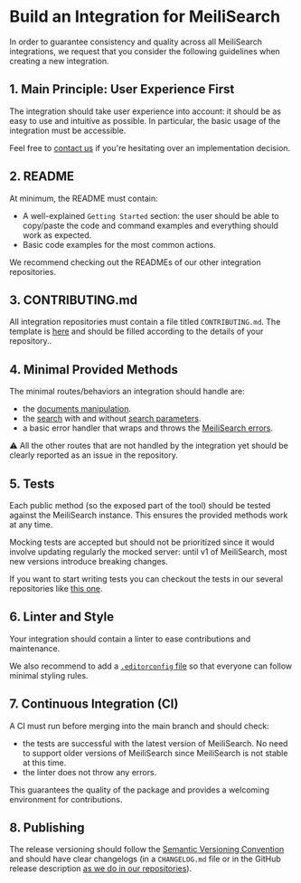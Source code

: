 # Build an Integration for MeiliSearch

In order to guarantee consistency and quality across all MeiliSearch integrations, we request that you consider the following guidelines when creating a new integration.

## 1. Main Principle: User Experience First

The integration should take user experience into account: it should be as easy to use and intuitive as possible. In particular, the basic usage of the integration must be accessible.

Feel free to [contact us](https://docs.meilisearch.com/learn/what_is_meilisearch/contact.html#contact-us) if you're hesitating over an implementation decision.

## 2. README

At minimum, the README must contain:

- A well-explained `Getting Started` section: the user should be able to copy/paste the code and command examples and everything should work as expected.
- Basic code examples for the most common actions.

We recommend checking out the READMEs of our other integration repositories.

## 3. CONTRIBUTING.md

All integration repositories must contain a file titled `CONTRIBUTING.md`. The template is [here](/templates/CONTRIBUTING.md) and should be filled according to the details of your repository..

## 4. Minimal Provided Methods

The minimal routes/behaviors an integration should handle are:

- the [documents manipulation](https://docs.meilisearch.com/reference/api/documents.html).
- the [search](https://docs.meilisearch.com/reference/api/search.html) with and without [search parameters](https://docs.meilisearch.com/reference/features/search_parameters.html).
- a basic error handler that wraps and throws the [MeiliSearch errors](https://docs.meilisearch.com/reference/api/#errors-status-code).

⚠️ All the other routes that are not handled by the integration yet should be clearly reported as an issue in the repository.

## 5. Tests

Each public method (so the exposed part of the tool) should be tested against the MeiliSearch instance. This ensures the provided methods work at any time.

Mocking tests are accepted but should not be prioritized since it would involve updating regularly the mocked server: until v1 of MeiliSearch, most new versions introduce breaking changes.

If you want to start writing tests you can checkout the tests in our several repositories like [this one](https://github.com/meilisearch/meilisearch-php/).

## 6. Linter and Style

Your integration should contain a linter to ease contributions and maintenance.

We also recommend to add a [`.editorconfig` file](https://editorconfig.org/) so that everyone can follow minimal styling rules.

## 7. Continuous Integration (CI)

A CI must run before merging into the main branch and should check:

- the tests are successful with the latest version of MeiliSearch. No need to support older versions of MeiliSearch since MeiliSearch is not stable at this time.
- the linter does not throw any errors.

This guarantees the quality of the package and provides a welcoming environment for contributions.

## 8. Publishing

The release versioning should follow the [Semantic Versioning Convention](https://docs.meilisearch.com/reference/api/#errors-status-code) and should have clear changelogs (in a `CHANGELOG.md` file or in the GitHub release description [as we do in our repositories](https://github.com/meilisearch/meilisearch-ruby/releases)).
